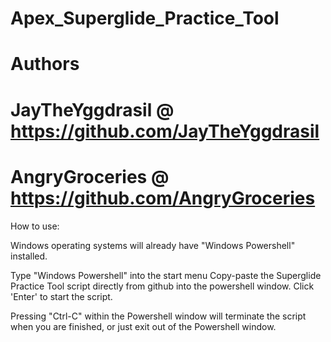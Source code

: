 # Apex_Superglide_Practice_Tool

# Authors 
# JayTheYggdrasil @ https://github.com/JayTheYggdrasil
# AngryGroceries  @ https://github.com/AngryGroceries 

How to use:

Windows operating systems will already have "Windows Powershell" installed.

Type "Windows Powershell" into the start menu
Copy-paste the Superglide Practice Tool script directly from github into the powershell window. 
Click 'Enter' to start the script. 

Pressing "Ctrl-C" within the Powershell window will terminate the script when you are finished, or just exit out of the Powershell window. 
